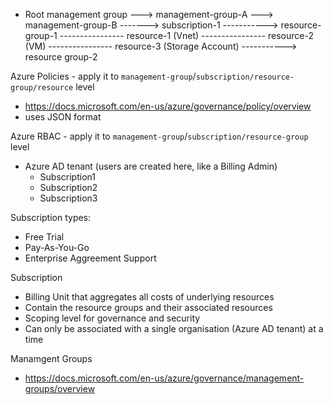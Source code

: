 
- Root management group 
---> management-group-A
---> management-group-B
-------> subscription-1
-----------> resource-group-1
---------------- resource-1 (Vnet)
---------------- resource-2 (VM)
---------------- resource-3 (Storage Account)
-----------> resource group-2


Azure Policies - apply it to `management-group`/`subscription/resource-group/resource` level
- https://docs.microsoft.com/en-us/azure/governance/policy/overview
- uses JSON format

Azure RBAC - apply it to `management-group`/`subscription/resource-group` level

- Azure AD tenant (users are created here, like a Billing Admin)
  - Subscription1
  - Subscription2
  - Subscription3

Subscription types:
- Free Trial
- Pay-As-You-Go
- Enterprise Aggreement Support

Subscription
- Billing Unit that aggregates all costs of underlying resources
- Contain the resource groups and their associated resources
- Scoping level for governance and security
- Can only be associated with a single organisation (Azure AD tenant) at a time


Manamgent Groups
- https://docs.microsoft.com/en-us/azure/governance/management-groups/overview

